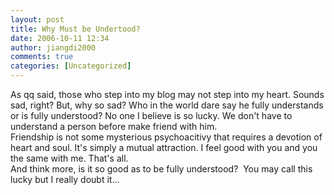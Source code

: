 ```yaml
---
layout: post
title: Why Must be Undertood?
date: 2006-10-11 12:34
author: jiangdi2000
comments: true
categories: [Uncategorized]
---
```

<div id="msgcns!C840C88DA912213B!887" class="bvMsg"><div>As qq said, those who step into my blog may not step into my heart. Sounds sad, right? But, why so sad? Who in the world dare say he fully understands or is fully understood? No one I believe is so lucky. We don't have to understand a person before make friend with him.</div>
<div>Friendship is not some mysterious psychoacitivy that requires a devotion of heart and soul. It's simply a mutual attraction. I feel good with you and you the same with me. That's all.</div>
<div>And think more, is it so good as to be fully understood?  You may call this lucky but I really doubt it...</div></div>
